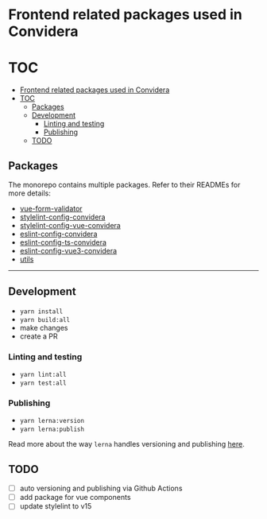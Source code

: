 # Frontend related packages used in Convidera

# TOC

- [Frontend related packages used in Convidera](#frontend-related-packages-used-in-convidera)
- [TOC](#toc)
  - [Packages](#packages)
  - [Development](#development)
    - [Linting and testing](#linting-and-testing)
    - [Publishing](#publishing)
  - [TODO](#todo)


## Packages

The monorepo contains multiple packages. Refer to their READMEs for more details:

- [vue-form-validator](./packages/vue-form-validator)
- [stylelint-config-convidera](./packages/stylelint-config)
- [stylelint-config-vue-convidera](./packages/stylelint-config-vue)
- [eslint-config-convidera](./packages/eslint-config-convidera)
- [eslint-config-ts-convidera](./packages/eslint-config-ts-convidera)
- [eslint-config-vue3-convidera](./packages/eslint-config-vue3-convidera)
- [utils](./packages/utils)

---

## Development

- `yarn install`
- `yarn build:all`
- make changes
- create a PR

### Linting and testing
- `yarn lint:all`
- `yarn test:all`

### Publishing
- `yarn lerna:version`
- `yarn lerna:publish`

Read more about the way `lerna` handles versioning and publishing
[here](https://lerna.js.org/docs/features/version-and-publish).

## TODO

- [ ] auto versioning and publishing via Github Actions
- [ ] add package for vue components
- [ ] update stylelint to v15
